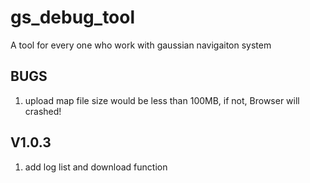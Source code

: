 # gs_debug_tool
A tool for every one who work with gaussian navigaiton system

## BUGS
1. upload map file size would be less than 100MB, if not, Browser will crashed!

## V1.0.3
1. add log list and download function

